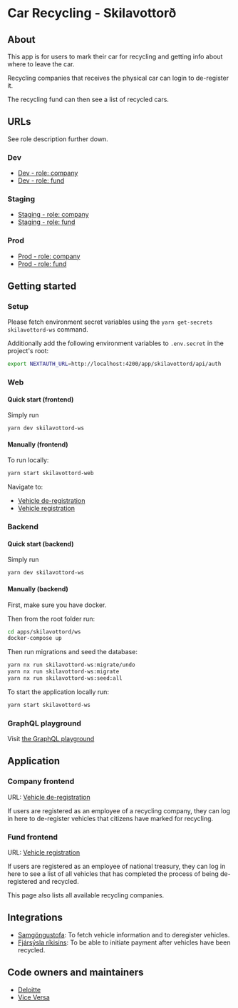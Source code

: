 # Car Recycling - Skilavottorð

## About

This app is for users to mark their car for recycling and getting info about
where to leave the car.

Recycling companies that receives the physical car can login to de-register it.

The recycling fund can then see a list of recycled cars.

## URLs

See role description further down.

### Dev

- [Dev - role: company](https://beta.dev01.devland.is/app/skilavottord/deregister-vehicle)
- [Dev - role: fund](https://beta.dev01.devland.is/app/skilavottord/recycled-vehicles)

### Staging

- [Staging - role: company](https://beta.staging01.devland.is/app/skilavottord/deregister-vehicle)
- [Staging - role: fund](https://beta.staging01.devland.is/app/skilavottord/recycled-vehicles)

### Prod

- [Prod - role: company](https://island.is/app/skilavottord/deregister-vehicle)
- [Prod - role: fund](https://island.is/app/skilavottord/recycled-vehicles)

## Getting started

### Setup

Please fetch environment secret variables using the
`yarn get-secrets skilavottord-ws` command.

Additionally add the following environment variables to `.env.secret` in the
project's root:

```bash
export NEXTAUTH_URL=http://localhost:4200/app/skilavottord/api/auth
```

### Web

#### Quick start (frontend)

Simply run

```bash
yarn dev skilavottord-ws
```

#### Manually (frontend)

To run locally:

```bash
yarn start skilavottord-web
```

Navigate to:

- [Vehicle de-registration](http://localhost:4200/app/skilavottord/deregister-vehicle)
- [Vehicle registration](http://localhost:4200/app/skilavottord/recycled-vehicles)

### Backend

#### Quick start (backend)

Simply run

```bash
yarn dev skilavottord-ws
```

#### Manually (backend)

First, make sure you have docker.

Then from the root folder run:

```bash
cd apps/skilavottord/ws
docker-compose up
```

Then run migrations and seed the database:

```bash
yarn nx run skilavottord-ws:migrate/undo
yarn nx run skilavottord-ws:migrate
yarn nx run skilavottord-ws:seed:all
```

To start the application locally run:

```bash
yarn start skilavottord-ws
```

### GraphQL playground

Visit [the GraphQL playground](http://localhost:3333/app/skilavottord/api/graphql)

## Application

### Company frontend

URL:
[Vehicle de-registration](https://island.is/app/skilavottord/deregister-vehicle)

If users are registered as an employee of a recycling company, they can log in
here to de-register vehicles that citizens have marked for recycling.

### Fund frontend

URL:
[Vehicle registration](https://island.is/app/skilavottord/recycled-vehicles)

If users are registered as an employee of national treasury, they can log in
here to see a list of all vehicles that has completed the process of being
de-registered and recycled.

This page also lists all available recycling companies.

## Integrations

- [Samgöngustofa](https://www.samgongustofa.is/): To fetch vehicle information
  and to deregister vehicles.
- [Fjársýsla ríkisins](https://www.fjs.is/): To be able to initiate payment
  after vehicles have been recycled.

## Code owners and maintainers

- [Deloitte](https://github.com/orgs/island-is/teams/deloitte/members)
- [Vice Versa](https://github.com/orgs/island-is/teams/vice-versa/members)
